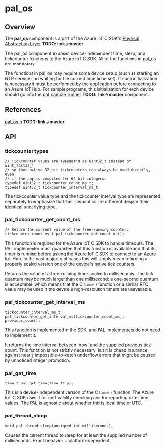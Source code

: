 # pal_os

## Overview

The **pal_os** component is a part of the Azure IoT C SDK's [Physical Abstraction Layer](https://github.com/Azure/azure-c-shared-utility/tree/pal/pal) **TODO: link->master**.

The pal_os component exposes device-independent time, sleep, and tickcounter functions to the Azure IoT C SDK. All of the  functions in pal_os are mandatory. 

The functions in pal_os may require some device setup (such as starting an NTP service and waiting for the correct time to be set). If such initialization is necessary it must be performed by the application before connecting to an Azure IoT Hub. For sample programs, this initialization for each device should go into the [pal_sample_runner](https://github.com/Azure/azure-c-shared-utility/blob/pal/pal/docs/pal_sample_runner.md) **TODO: link->master** component.

## References

[pal_os.h](https://github.com/Azure/azure-c-shared-utility/blob/pal/pal/include/pal_os.h) **TODO: link->master** <br/>

## API

### tickcounter types

```
// Tickcounter vlues are typedef'd as uint32_t instead of uint_fast32_t
// so that native 32 bit tickcounters can always be used directly, even
// if the app is compiled for 64 bit integers.
typedef uint32_t tickcounter_count_ms_t;
typedef uint32_t tickcounter_interval_ms_t;
```
The tickcounter value type and the tickcounter interval type are represented separately to emphasize that their semantics are different despite their identical underlying type.

### pal_tickcounter_get_count_ms
```
// Return the current value of the free-running counter.
tickcounter_count_ms_t pal_tickcounter_get_count_ms();
```

This function is required for the Azure IoT C SDK to handle timeouts. The PAL implementer must guarantee that this function is available and that its timer is running before asking the Azure IoT C SDK to connect to an Azure IoT Hub. In the vast majority of cases this will simply mean returning a properly scaled version one of the device's native tick counters. 

Returns the value of a free-running timer scaled to milliseconds. The tick quantum may be much larger than one millisecond; a one-second quantum is acceptable, which means that the C `time()` function or a similar RTC value may be used if the device's high-resolution timers are unavailable.

### pal_tickcounter_get_interval_ms

```
tickcounter_interval_ms_t pal_tickcounter_get_interval_ms(tickcounter_count_ms_t previous_count);
```
This function is implemented in the SDK, and PAL implementers do not need to implement it.

It returns the time interval between 'now' and the supplied previous tick count. This function is not strictly necessary, but it is cheap insurance against nearly impossible-to-catch underflow errors that might be caused by unnoticed integer promotion.

### pal_get_time
```
time_t pal_get_time(time_t* p);
```
This is a device-independent version of the C `time()` function. The Azure IoT C SDK uses it for cert validity checking and for reporting date-time values. The PAL is agnostic about whether this is local time or UTC.

### pal_thread_sleep
```
void pal_thread_sleep(unsigned int milliseconds);
```
Causes the current thread to sleep for at least the supplied number of milliseconds. Exact behavior is platform-dependent.

